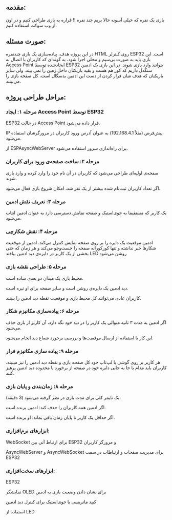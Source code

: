 ## مقدمه:
بازی یک نفره که خیلی آسونه حالا بریم جند نفره !!
قراره یه بازی طراحی کنیم و در اون از وب سوکت استفاده کنیم.
## صورت مسئله:

در این پروژه هدف، پیاده‌سازی یک بازی چندنفره HTML روی کنترلر ESP32 است. این بازی باید به صورت بی‌سیم و محلی اجرا شود، به گونه‌ای که کاربران با اتصال به Access Point ایجادشده توسط ESP32 بتوانند وارد بازی شوند.
در این بازی یک ادمین سنگدل داریم که کور هم هست و بقیه بازیکنان داخل زمین را نمی بیند.  ولی سایر بازیکنان که هدف شان فرار کردن از دست این ادمین بدسگال است، کل صفحه بازی را می‌بینند. 

## مراحل طراحی پروژه:

### مرحله ۱: ایجاد Access Point توسط ESP32

 ESP32 در حالت Access Point قرار داده می‌شود.

IP پیش‌فرض (مثلاً 192.168.4.1) به عنوان آدرس ورود کاربران در مرورگرشان استفاده می‌شود.

از ESPAsyncWebServer برای راه‌اندازی سرور استفاده می‌شود.

### مرحله ۲: ساخت صفحه‌ی ورود برای کاربران

صفحه‌ی اولیه‌ای طراحی می‌شود که کاربران در آن نام خود را وارد کرده و وارد بازی شوند.

اگر تعداد کاربران ثبت‌نام شده بیشتر از یک نفر شد، امکان شروع بازی فعال می‌شود.

### مرحله ۳: تعریف نقش ادمین

یک کاربر که مستقیما به جوی‌استیک و صفحه نمایش دسترسی دارد به عنوان ادمین انتاب می‌شود.

### مرحله ۴: نقش شکارچی 

ادمین موقعیت یک دایره را بر روی صفحه نمایش کنترل می‌کند. ادمین از موقعیت شکارها خبر نداشته و تنها کورکورانه صفحه را جست‌وجو می‌کند و هر زمان که حتی بخشی از یک کاربر در دایره‌ی دید ادمین بیافتد LED روشن می‌شود

### مرحله ۵: طراحی نقشه بازی

محیط بازی یک میدان دو بعدی ساده است.

دید ادمین یک دایره‌ی روشن است و سایر  صفحه برای او تیره است.

کاربران عادی می‌توانند کل محیط بازی و موقعیت نقطه دید ادمین را ببینند.

### مرحله ۶: پیاده‌سازی مکانیزم شکار

اگر ادمین به مدت ۳ ثانیه متوالی یک کاربر را در دید خود نگه دارد، آن کاربر از بازی حذف می‌شود.

این کار با استفاده از ارسال موقعیت‌ها و بررسی برخورد شعاع دید انجام می‌شود.

### مرحله ۹: پیاده سازی مکانیزم فرار
هر کاربر بر روی گوشی یا لپ‌تاپ خود کل صفحه بازی و نقطه دید ادمین را نیز میبیند. کاربران باید مدام با جا به جایی دایره خود در صفحه از برخورد با محدوده دید ادمین پرهیز کنند.

### مرحله ۸: زمان‌بندی و پایان بازی

یک تایمر کلی برای مدت بازی در نظر گرفته می‌شود (3 دقیقه).

اگر ادمین همه کاربران را حذف کند: ادمین برنده است.

اگر حداقل یک کاربر تا پایان زمان باقی بماند: او برنده است.

### ابزارهای نرم‌افزاری:


WebSocket برای ارتباط آنی بین ESP32 و مرورگر کاربران

AsyncWebServer و AsyncWebSocket برای مدیریت صفحات و ارتباطات در سمت ESP32

### ابزارهای سخت‌افزاری:

ESP32

نمایشگر OLED برای نشان دادن وضعیت بازی به ادمین

کیپد ماتریسی یا جوی‌استیک برای کنترل دید ادمین

استفاده از LED 